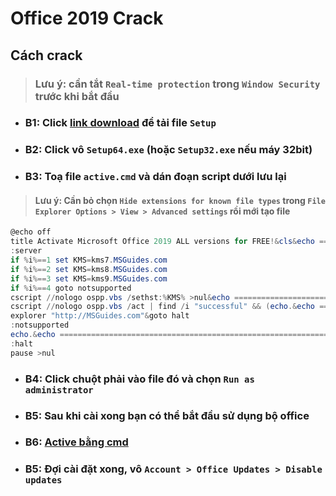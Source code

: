 # **Office 2019 Crack**

## Cách crack

> ### **Lưu ý:** cần tắt `Real-time protection` trong `Window Security` trước khi bắt đầu

- ### B1: Click [**link download**](https://drive.google.com/file/d/1nldJbaCZyWKjs3j20PByio2VhhLmylZF/view?usp=sharing) để tải file `Setup`

- ### B2: Click vô `Setup64.exe` (hoặc `Setup32.exe` nếu máy 32bit)

- ### B3: Toạ file `active.cmd` và dán đoạn script dưới lưu lại

> #### **Lưu ý:** Cần bỏ chọn `Hide extensions for known file types` trong `File Explorer Options > View > Advanced settings` rồi mới tạo file

```powershell
@echo off
title Activate Microsoft Office 2019 ALL versions for FREE!&cls&echo ============================================================================&echo #Project: Activating Microsoft software products for FREE without software&echo ============================================================================&echo.&echo #Supported products:&echo - Microsoft Office Standard 2019&echo - Microsoft Office Professional Plus 2019&echo.&echo.&(if exist "%ProgramFiles%\Microsoft Office\Office16\ospp.vbs" cd /d "%ProgramFiles%\Microsoft Office\Office16")&(if exist "%ProgramFiles(x86)%\Microsoft Office\Office16\ospp.vbs" cd /d "%ProgramFiles(x86)%\Microsoft Office\Office16")&(for /f %%x in ('dir /b ..\root\Licenses16\ProPlus2019VL*.xrm-ms') do cscript ospp.vbs /inslic:"..\root\Licenses16\%%x" >nul)&(for /f %%x in ('dir /b ..\root\Licenses16\ProPlus2019VL*.xrm-ms') do cscript ospp.vbs /inslic:"..\root\Licenses16\%%x" >nul)&echo.&echo ============================================================================&echo Activating your Office...&cscript //nologo slmgr.vbs /ckms >nul&cscript //nologo ospp.vbs /setprt:1688 >nul&cscript //nologo ospp.vbs /unpkey:6MWKP >nul&cscript //nologo ospp.vbs /inpkey:NMMKJ-6RK4F-KMJVX-8D9MJ-6MWKP >nul&set i=1
:server
if %i%==1 set KMS=kms7.MSGuides.com
if %i%==2 set KMS=kms8.MSGuides.com
if %i%==3 set KMS=kms9.MSGuides.com
if %i%==4 goto notsupported
cscript //nologo ospp.vbs /sethst:%KMS% >nul&echo ============================================================================&echo.&echo.
cscript //nologo ospp.vbs /act | find /i "successful" && (echo.&echo ============================================================================&echo.&echo #My official blog: MSGuides.com&echo.&echo #How it works: bit.ly/kms-server&echo.&echo #Please feel free to contact me at msguides.com@gmail.com if you have any questions or concerns.&echo.&echo #Please consider supporting this project: donate.msguides.com&echo #Your support is helping me keep my servers running everyday!&echo.&echo ============================================================================&choice /n /c YN /m "Would you like to visit my blog [Y,N]?" & if errorlevel 2 exit) || (echo The connection to my KMS server failed! Trying to connect to another one... & echo Please wait... & echo. & echo. & set /a i+=1 & goto server)
explorer "http://MSGuides.com"&goto halt
:notsupported
echo.&echo ============================================================================&echo Sorry! Your version is not supported.&echo Please try installing the latest version here: bit.ly/aiomsp
:halt
pause >nul
```

- ### B4: Click chuột phải vào file đó và chọn `Run as administrator`

- ### B5: Sau khi cài xong bạn có thể bắt đầu sử dụng bộ office

- ### B6: [**Active bằng cmd**](https://msguides.com/office-2019)

- ### B5: Đợi cài đặt xong, vô `Account > Office Updates > Disable updates`
